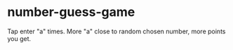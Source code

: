 # number-guess-game
Tap enter "a" times.   More "a" close to random chosen number, more points you get.
